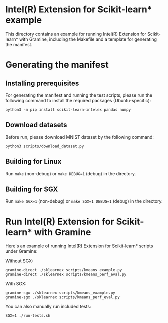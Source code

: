 # Intel(R) Extension for Scikit-learn* example

This directory contains an example for running Intel(R) Extension for Scikit-learn* with Gramine, including
the Makefile and a template for generating the manifest.

# Generating the manifest

## Installing prerequisites

For generating the manifest and running the test scripts, please run the following
command to install the required packages (Ubuntu-specific):

```
python3 -m pip install scikit-learn-intelex pandas numpy
```

## Download datasets

Before run, please download MNIST dataset by the following command:

```
python3 scripts/download_dataset.py
```

## Building for Linux

Run `make` (non-debug) or `make DEBUG=1` (debug) in the directory.

## Building for SGX

Run `make SGX=1` (non-debug) or `make SGX=1 DEBUG=1` (debug) in the directory.

# Run Intel(R) Extension for Scikit-learn* with Gramine

Here's an example of running Intel(R) Extension for Scikit-learn* scripts under Gramine:

Without SGX:

```
gramine-direct ./sklearnex scripts/kmeans_example.py
gramine-direct ./sklearnex scripts/kmeans_perf_eval.py
```

With SGX:

```
gramine-sgx ./sklearnex scripts/kmeans_example.py
gramine-sgx ./sklearnex scripts/kmeans_perf_eval.py
```

You can also manually run included tests:

```
SGX=1 ./run-tests.sh
```
